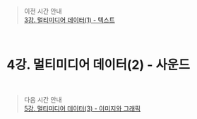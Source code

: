 > 이전 시간 안내  
> [3강. 멀티미디어 데이터(1) - 텍스트](./03_Multimedia_Data1__text.md)  

<br>

# 4강. 멀티미디어 데이터(2) - 사운드  

<br>

> 다음 시간 안내  
> [5강. 멀티미디어 데이터(3) - 이미지와 그래픽](./05_Multimedia_Data3__image_and_graphics.md)  
